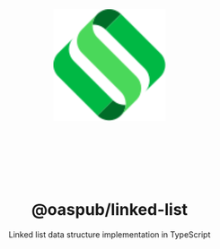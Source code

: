 <div align="center">
  <img src="../../assets/logo.svg" style="height:200px">

  <br><br><br><br><br>

  # @oaspub/linked-list

  Linked list data structure implementation in TypeScript

</div align="center">

<br><br>

<div align="center">

